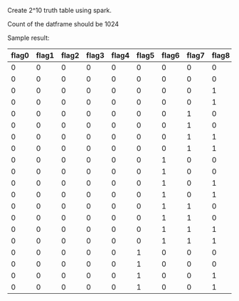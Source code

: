 Create 2^10 truth table using spark. 

Count of the datframe should be 1024

Sample result:


|flag0|flag1|flag2|flag3|flag4|flag5|flag6|flag7|flag8|flag9|
|-----|-----|-----|-----|-----|-----|-----|-----|-----|-----|
|    0|    0|    0|    0|    0|    0|    0|    0|    0|    0|
|    0|    0|    0|    0|    0|    0|    0|    0|    0|    1|
|    0|    0|    0|    0|    0|    0|    0|    0|    1|    0|
|    0|    0|    0|    0|    0|    0|    0|    0|    1|    1|
|    0|    0|    0|    0|    0|    0|    0|    1|    0|    0|
|    0|    0|    0|    0|    0|    0|    0|    1|    0|    1|
|    0|    0|    0|    0|    0|    0|    0|    1|    1|    0|
|    0|    0|    0|    0|    0|    0|    0|    1|    1|    1|
|    0|    0|    0|    0|    0|    0|    1|    0|    0|    0|
|    0|    0|    0|    0|    0|    0|    1|    0|    0|    1|
|    0|    0|    0|    0|    0|    0|    1|    0|    1|    0|
|    0|    0|    0|    0|    0|    0|    1|    0|    1|    1|
|    0|    0|    0|    0|    0|    0|    1|    1|    0|    0|
|    0|    0|    0|    0|    0|    0|    1|    1|    0|    1|
|    0|    0|    0|    0|    0|    0|    1|    1|    1|    0|
|    0|    0|    0|    0|    0|    0|    1|    1|    1|    1|
|    0|    0|    0|    0|    0|    1|    0|    0|    0|    0|
|    0|    0|    0|    0|    0|    1|    0|    0|    0|    1|
|    0|    0|    0|    0|    0|    1|    0|    0|    1|    0|
|    0|    0|    0|    0|    0|    1|    0|    0|    1|    1|

